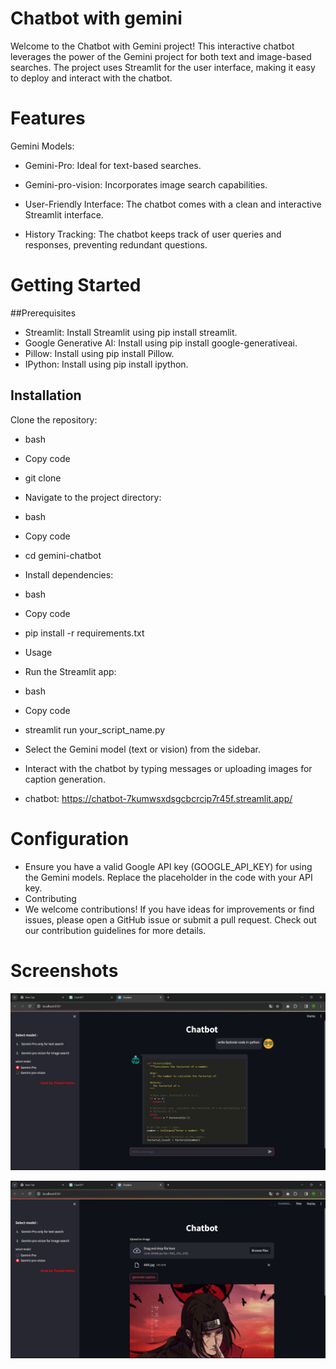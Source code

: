 # Chatbot with gemini
 Welcome to the Chatbot with Gemini project! This interactive chatbot leverages the power of the Gemini project for both text and image-based searches. The project uses Streamlit for the user interface, making it easy to deploy and interact with the chatbot.

# Features
 Gemini Models:
-  Gemini-Pro: Ideal for text-based searches.
 - Gemini-pro-vision: Incorporates image search capabilities.
  
 
- User-Friendly Interface: The chatbot comes with a clean and interactive Streamlit interface.
- History Tracking: The chatbot keeps track of user queries and responses, preventing redundant questions.

# Getting Started
##Prerequisites
- Streamlit: Install Streamlit using pip install streamlit.
- Google Generative AI: Install using pip install google-generativeai.
- Pillow: Install using pip install Pillow.
- IPython: Install using pip install ipython.

## Installation
Clone the repository:

- bash
- Copy code
- git clone 
- Navigate to the project directory:

- bash
- Copy code
- cd gemini-chatbot
- Install dependencies:

- bash
- Copy code
- pip install -r requirements.txt
- Usage
- Run the Streamlit app:

- bash
- Copy code
- streamlit run your_script_name.py
- Select the Gemini model (text or vision) from the sidebar.

- Interact with the chatbot by typing messages or uploading images for caption generation.
- chatbot: https://chatbot-7kumwsxdsgcbcrcip7r45f.streamlit.app/   
# Configuration
- Ensure you have a valid Google API key (GOOGLE_API_KEY) for using the Gemini models. Replace the placeholder in the code with your API key.
- Contributing
- We welcome contributions! If you have ideas for improvements or find issues, please open a GitHub issue or submit a pull request. Check out our contribution guidelines for more details.

# Screenshots
![Alt text](./ss1.png)

![Alt text](./ss2.png)

